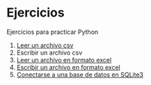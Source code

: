 # Ejercicios

Ejercicios para practicar Python

1. [Leer un archivo csv](https://github.com/mayela/ejercicios-python/blob/master/ejercicios/1-leer-csv.md)
2. Escribir un archivo csv
3. [Leer un archivo en formato excel](https://github.com/mayela/ejercicios-python/blob/master/ejercicios/3-leer-excel.md)
4. [Escribir un archivo en formato excel](https://github.com/mayela/ejercicios-python/blob/master/ejercicios/4-escribir-excel.md)
5. [Conectarse a una base de datos en SQLite3](https://github.com/mayela/ejercicios-python/blob/master/ejercicios/5-conectarse-db.md)
